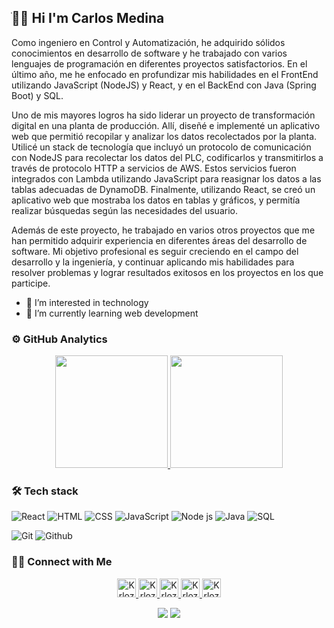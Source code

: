 ## ֺ👋🏼 Hi I'm Carlos Medina

Como ingeniero en Control y Automatización, he adquirido sólidos conocimientos en desarrollo de software y he trabajado con varios lenguajes de programación en diferentes proyectos satisfactorios. En el último año, me he enfocado en profundizar mis habilidades en el FrontEnd utilizando JavaScript (NodeJS) y React, y en el BackEnd con Java (Spring Boot) y SQL.

Uno de mis mayores logros ha sido liderar un proyecto de transformación digital en una planta de producción. Allí, diseñé e implementé un aplicativo web que permitió recopilar y analizar los datos recolectados por la planta. Utilicé un stack de tecnología que incluyó un protocolo de comunicación con NodeJS para recolectar los datos del PLC, codificarlos y transmitirlos a través de protocolo HTTP a servicios de AWS. Estos servicios fueron integrados con Lambda utilizando JavaScript para reasignar los datos a las tablas adecuadas de DynamoDB. Finalmente, utilizando React, se creó un aplicativo web que mostraba los datos en tablas y gráficos, y permitía realizar búsquedas según las necesidades del usuario.

Además de este proyecto, he trabajado en varios otros proyectos que me han permitido adquirir experiencia en diferentes áreas del desarrollo de software. Mi objetivo profesional es seguir creciendo en el campo del desarrollo y la ingeniería, y continuar aplicando mis habilidades para resolver problemas y lograr resultados exitosos en los proyectos en los que participe.

- 👀 I’m interested in technology
- 🌱 I’m currently learning web development

### ⚙️ GitHub Analytics

<p align="center">
<a href="https://github.com/KrlozMedina">
  <img height="180em" src="https://github-readme-stats-eight-theta.vercel.app/api?username=KrlozMedina&show_icons=true&hide=&count_private=true&title_color=0891b2&text_color=ffffff&icon_color=0891b2&bg_color=1c1917&hide_border=true&show_icons=true"/>
  <img height="180em" src="https://github-readme-stats-eight-theta.vercel.app/api/top-langs/?username=KrlozMedina&layout=compact&langs_count=8&title_color=0891b2&text_color=ffffff&icon_color=0891b2&bg_color=1c1917&hide_border=true&locale=en&custom_title=Top%20%Languages"/>
</a>
</p>

### 🛠 Tech stack

![React](https://img.shields.io/badge/React-5ED3F3?style=for-the-badge&logo=react&logoColor=black)
![HTML](https://img.shields.io/badge/HTML5-E34F26?style=for-the-badge&logo=html5&logoColor=white)
![CSS](https://img.shields.io/badge/CSS3-1572B6?style=for-the-badge&logo=css3&logoColor=white)
![JavaScript](https://img.shields.io/badge/JavaScript-323330?style=for-the-badge&logo=javascript&logoColor=F7DF1E)
![Node js](https://img.shields.io/badge/Node.js-339933?style=for-the-badge&logo=nodedotjs&logoColor=white)
![Java](https://img.shields.io/badge/Java-FF0000?style=for-the-badge&logo=oracle&logoColor=white)
![SQL](https://img.shields.io/badge/SQL-FFFFFF?style=for-the-badge&logo=mysql&logoColor=black)

![Git](https://img.shields.io/badge/Git-F05032?style=for-the-badge&logo=git&logoColor=white)
![Github](https://img.shields.io/badge/GitHub-100000?style=for-the-badge&logo=github&logoColor=white)

### 🤝🏻 Connect with Me

<p align="center">
  <a href="mailto:kamedinal16@gmail.com">
    <img src="https://www.vectorlogo.zone/logos/gmail/gmail-tile.svg" alt="KrlozMedina's Email" height="30" width="30">
  </a>
  
  <a href="https://www.youtube.com/@krloz_medina">
    <img src="https://www.vectorlogo.zone/logos/youtube/youtube-tile.svg" alt="KrlozMedina's YouTube Channel" height="30" width="30">
  </a>

  <a href="https://www.linkedin.com/in/carlos-alidio-medina-l%C3%B3pez-62406991/">
    <img src="https://www.vectorlogo.zone/logos/linkedin/linkedin-icon.svg" alt="KrlozMedina's LinkedIn Profile" height="30" width="30">
  </a>
  
  <a href="https://www.facebook.com/k.medina16/">
    <img src="https://www.vectorlogo.zone/logos/facebook/facebook-tile.svg" alt="KrlozMedina's Facebook Profile" height="30" width="30">
  </a>
  
  <a href="https://twitter.com/Krloz_Medina">
    <img src="https://www.vectorlogo.zone/logos/twitter/twitter-tile.svg" alt="KrlozMedina's Twitter" height="30" width="30">
  </a>
</p>

<p align="center">
<img src="https://komarev.com/ghpvc/?username=KrlozMedins&style=flat-square"/> 
<img src="https://visitor-badge.glitch.me/badge?page_id=KrlozMedina.KrlozMedina"/> 
</a>
</p>
